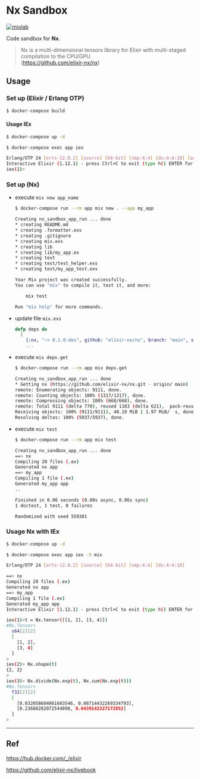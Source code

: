 # Nx Sandbox

[![miolab](https://circleci.com/gh/miolab/nx_sandbox.svg?style=svg)](https://github.com/miolab/nx_sandbox)

Code sandbox for **Nx**.

> Nx is a multi-dimensional tensors library for Elixir with multi-staged compilation to the CPU/GPU.  
> (https://github.com/elixir-nx/nx)

## Usage

### Set up (Elixir / Erlang OTP)

```sh
$ docker-compose build
```

#### **Usage** IEx

```sh
$ docker-compose up -d
```

```sh
$ docker-compose exec app iex

Erlang/OTP 24 [erts-12.0.2] [source] [64-bit] [smp:4:4] [ds:4:4:10] [async-threads:1] [jit]
Interactive Elixir (1.12.1) - press Ctrl+C to exit (type h() ENTER for help)
iex(1)>
```

### Set up (Nx)

- execute `mix new app_name`

  ```sh
  $ docker-compose run --rm app mix new . --app my_app

  Creating nx_sandbox_app_run ... done
  * creating README.md
  * creating .formatter.exs
  * creating .gitignore
  * creating mix.exs
  * creating lib
  * creating lib/my_app.ex
  * creating test
  * creating test/test_helper.exs
  * creating test/my_app_test.exs

  Your Mix project was created successfully.
  You can use "mix" to compile it, test it, and more:

      mix test

  Run "mix help" for more commands.
  ```

- update file `mix.exs`

  ```elixir
  defp deps do
    [
      {:nx, "~> 0.1.0-dev", github: "elixir-nx/nx", branch: "main", sparse: "nx"}  # --> add
      ...
  ```

- execute `mix deps.get`

  ```sh
  $ docker-compose run --rm app mix deps.get

  Creating nx_sandbox_app_run ... done
  * Getting nx (https://github.com/elixir-nx/nx.git - origin/ main)
  remote: Enumerating objects: 9111, done.
  remote: Counting objects: 100% (1317/1317), done.
  remote: Compressing objects: 100% (668/668), done.
  remote: Total 9111 (delta 770), reused 1103 (delta 621),  pack-reused 7794
  Receiving objects: 100% (9111/9111), 40.19 MiB | 1.97 MiB/  s, done.
  Resolving deltas: 100% (5937/5937), done.
  ```

- execute `mix test`

  ```sh
  $ docker-compose run --rm app mix test

  Creating nx_sandbox_app_run ... done
  ==> nx
  Compiling 20 files (.ex)
  Generated nx app
  ==> my_app
  Compiling 1 file (.ex)
  Generated my_app app
  ..

  Finished in 0.06 seconds (0.00s async, 0.06s sync)
  1 doctest, 1 test, 0 failures

  Randomized with seed 559301
  ```

### **Usage** Nx with IEx

```sh
$ docker-compose up -d

$ docker-compose exec app iex -S mix

Erlang/OTP 24 [erts-12.0.2] [source] [64-bit] [smp:4:4] [ds:4:4:10]   [async-threads:1] [jit]

==> nx
Compiling 20 files (.ex)
Generated nx app
==> my_app
Compiling 1 file (.ex)
Generated my_app app
Interactive Elixir (1.12.1) - press Ctrl+C to exit (type h() ENTER for help)

iex(1)>t = Nx.tensor([[1, 2], [3, 4]])
#Nx.Tensor<
  s64[2][2]
  [
    [1, 2],
    [3, 4]
  ]
>
iex(2)> Nx.shape(t)
{2, 2}
>
iex(3)> Nx.divide(Nx.exp(t), Nx.sum(Nx.exp(t)))
#Nx.Tensor<
  f32[2][2]
  [
    [0.032058604061603546, 0.08714432269334793],
    [0.23688282072544098, 0.6439142227172852]
  ]
>
```

---

## Ref

https://hub.docker.com/_/elixir

https://github.com/elixir-nx/livebook
